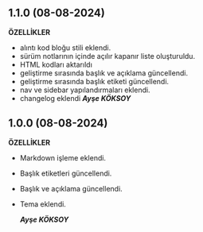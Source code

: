 ## **1.1.0 (08-08-2024)**

**ÖZELLİKLER**

- alıntı kod bloğu stili eklendi.
- sürüm notlarının içinde açılır kapanır liste oluşturuldu.
- HTML kodları aktarıldı
- geliştirme sırasında başlık ve açıklama güncellendi.
- geliştirme sırasında başlık etiketi güncellendi.
- nav ve sidebar yapılandırmaları eklendi.
- changelog eklendi
  **_Ayşe KÖKSOY_**

## **1.0.0 (08-08-2024)**

**ÖZELLİKLER**

- Markdown işleme eklendi.
- Başlık etiketleri güncellendi.
- Başlık ve açıklama güncellendi.
- Tema eklendi.

  **_Ayşe KÖKSOY_**
